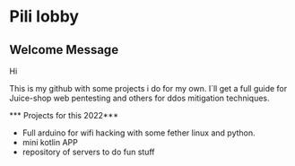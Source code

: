 # Pili lobby

## Welcome Message

Hi 

This is my github with some projects i do for my own. I´ll get a full guide for Juice-shop web pentesting and others for ddos mitigation techniques. 

*** Projects for this 2022***
+ Full arduino for wifi hacking with some fether linux and python. 
+ mini kotlin APP 
+ repository of servers to do fun stuff
